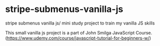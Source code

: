 # stripe-submenus-vanilla-js
stripe submenus vanilla js/ mini study project to train my vanilla JS skills

This small vanilla js project is a part of John Smilga JavaScript Course. 
(https://www.udemy.com/course/javascript-tutorial-for-beginners-w/)
